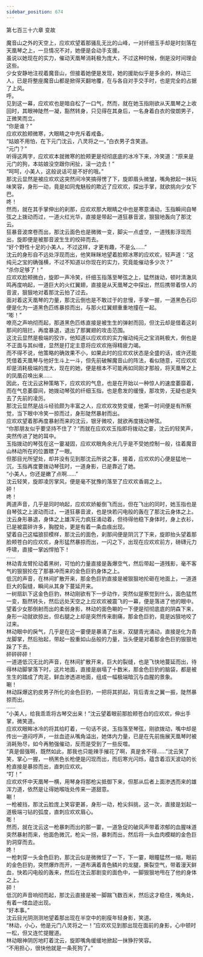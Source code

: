```yaml
---
sidebar_position: 674
---
```

 第七百三十六章 变故


魔音山之外的天空上，应欢欢望着那骚乱无比的山峰，一对纤细玉手却是时刻落在天凰琴之上，一旦情况不对，她便是会动手支援。  
虽说以她现在的实力，催动天凰琴消耗极为庞大，不过这种时候，倒是没时间理会这些。  
少女安静地注视着魔音山，但接着她便是发现，她的援助似乎是多余的，林动三人，已是将整座魔音山都是掀得天翻地覆，在与各自对手交手时，也是完全的占据了上风。  
呼。  
见到这一幕，应欢欢也是暗自松了一口气，然而，就在她玉指刚欲从天凰琴之上收回时，其眼神陡然一凝，豁然转身，只见得在其身后，一名身着白衣的俊朗男子，正微笑而立。  
“你是谁？”  
应欢欢脸颊微寒，大眼睛之中充斥着戒备。  
“姑娘不用怕，在下元门沈云，八灵将之一。”白衣男子含笑道。  
“元门？”  
听得这两字，应欢欢本就微寒的脸颊更是彻彻底底的冰冷下来，冷笑道：“原来是元门的狗，本姑娘没空跟你闲扯，滚一边去！”  
“呵呵，小美人，这般说话可是不好的哦。”  
那沈云显然是被应欢欢这突然间冷笑搞得愣了下，旋即眉头微皱，嘴角掀起一抹玩味笑容，身形一动，竟是如同鬼魅般的欺近了应欢欢，探出手掌，就欲挑向少女下巴。  
咚！  
然而，就在其手掌伸出的刹那，应欢欢那大眼睛之中也是寒意涌动，玉指瞬间自琴弦之上拨动而过，一道火红光华，直接是带起一道狂暴音波，狠狠地轰向了那沈云。  
狂暴音波席卷而出，那沈云面色也是微微一变，脚尖一点虚空，一道残影浮现而出，旋即便是被那音波生生的绞碎而去。  
“好个野性十足的小美人，不过这样，才更有趣，不是么……”  
沈云的身形自不远处浮现而出，他笑眯眯地望着脸颊冰寒的应欢欢，轻声道：“这纯元之宝的确强横，不过不知道以你现在的实力，究竟能催动多少次？”  
“杀你足够了！”  
应欢欢脸颊微白，旋即一声冷笑，纤细玉指落至琴弦之上，猛然拨动，顿时清澈凤鸣再度响起，一道巨大的火红翼翅，直接是从天凰琴之中探出，然后携带着惊人的音波，狠狠地对着那沈云拍了过去。  
面对着这天凰琴的力量，那沈云倒也是不敢过于的怠慢，手掌一握，一道黑色石印便是化为一道黑色匹练暴掠而出，与那火红翼翅重重地撞在一起。  
“嘭！”  
嘹亮之声响彻而起，那道黑色匹练直接是被生生的弹射而回，但沈云却是借着这刹那间的阻拦，再度暴退，退出了那翼翅的攻击范围。  
这沈云显然是极端的狡诈，他知道以应欢欢的实力催动纯元之宝消耗极大，倒也是不正面与其纠缠，显然是打定主意将应欢欢拖得精疲力竭。  
而不得不说，他策略的确效果不小，如果此时的应欢欢状态是全盛的话，或许还能凭借着天凰琴与他好生斗上一斗，但先前破解魔音山的阵法，看似随意，可应欢欢却是消耗极端的庞大，现在的她，便是根本不可能再如同刚才那般，将天凰琴之上的凤凰召唤出来……  
因此，在沈云这种策略下，应欢欢的气息，也是在开始以一种惊人的速度萎靡着，而在气息萎靡间，她拨动琴弦的纤细玉指，也是愈发的缓慢，那攻势，无疑也是失去了先前的凌厉。  
那沈云显然是战斗经验颇为丰富之人，应欢欢攻势变缓，他第一时间便是有所察觉，当下眼中冷笑一掠而过，身形陡然暴射而出。  
应欢欢望着那再度暴射而来的沈云，银牙微咬，就欲再度拨动琴弦。  
“你那朋友似乎要坚持不住了？”而就在应欢欢玉指即将拨动之霎，沈云的轻笑声，突然传进了她的耳中。  
玉指拨动的琴弦在这一霎凝固，应欢欢眼角余光几乎是不受她控制一般，往着魔音山林动所在的位置瞟了一眼。  
但那目光所望处，却并没有见到那沈云所说之事，接着，应欢欢的心便是猛地一沉，玉指再度要拨动琴弦时，一道身影，已是靠近了她。  
“小美人，你还是嫩了点啊……”  
沈云轻笑，旋即凌厉掌风，便是毫不犹豫的落至了应欢欢香肩之上。  
砰！  
咚！  
两道声音，几乎是同时响起，应欢欢娇躯倒飞而出，但在飞出的同时，她玉指也是自琴弦之上波动而过，一道狂暴音波，也是快若闪电般的轰在了那沈云身体之上。  
沈云身形暴退，身体之上雄浑元力疯狂涌动着，但待得他稳下身体时，身上衣衫，已是被震碎许多，胸膛处，更是有着一条血痕出现。  
望着自己这幅狼狈模样，那沈云的面色，刹那间便是阴沉了下来，旋即抬头望着那脸颊苍白的应欢欢，身形猛然暴掠而出，一闪之下，出现在应欢欢前方，磅礴元力呼啸，直接一掌凶悍拍下！  
……  
林动青龙臂抡动着黑树，可怕的力量直接是轰爆空气，然后带起一道残影，毫不客气的狠狠抡在了那暴冲而来的金色巨豹身体之上。  
低沉的声音，在林间扩散开来，那金色巨豹直接是被狠狠地抡砸在地面上，一道道巨大的裂缝，瞬间从其身下蔓延开来。  
一树扇趴下这金色巨豹，林动刚欲有下一步动作，突然似是察觉到什么，面色猛然一变，豁然转头，然后远处天空之上应欢欢被震飞的一幕，便是落进了他的眼中。  
望着少女那倒射而出的柔弱身影，林动的面色唰的一下便是彻彻底底的阴森下来，身形一动就欲掠出，但右腿之上却是突然传来剧痛，那金色巨豹，竟是凶狠地咬了过来。  
林动眼中的戾气，几乎是在这一霎便是暴涌了出来，双腿青光涌动，直接是化为青龙脚掌，然后抬起，带起一股重如山岳般的力量，当头便是对着那金色巨豹狠狠地跺了下去。  
砰砰砰砰！  
一道道低沉无比的声音，在林间扩散开来，巨大的裂缝，也是飞快地蔓延而出，待得林动脚掌落下时，这片地面，直接是崩塌了十数米，那金色巨豹的脑袋，都是被生生的踏成了肉泥，鲜血渗透进地面，组成一幅极端暗沉与血腥的景象。  
唰！  
林动踩爆这豹皮男子所化的金色巨豹，一把将其抓起，背后青龙之翼一振，陡然暴掠而出。  
……  
“小美人，给我乖乖将古琴交出来！”沈云望着眼前那脸颊苍白的应欢欢，伸出手掌，微笑道。  
应欢欢眼眸冰冷的将其给盯着，一句话不说，玉指落至琴弦，刚欲拨动，嘴中却是传出一道闷哼声，一丝血迹从嘴角溢出，她体内力量，已是在先前施展天凰琴时被消耗殆尽，如今再勉强催动，反而是受到了一些反噬。  
“真是倔强啊，既然如此，那我也只能辣手摧花了啊，真是舍不得……”沈云笑了笑，掌心一握，一柄黑色长枪便是闪现而出，而后寒光闪烁，蕴含着滔天波动的长枪直接是暴掠而出，直刺应欢欢。  
“叮！”  
应欢欢怀中天凰琴一横，用琴身将那枪尖抵御下来，但那从后者上面渗透而来的雄浑力道，依然是让得她喉咙处传来一道甜意。  
唰！  
一枪被挡，那沈云脸庞上笑容更甚，身形一动，枪尖斜挑，这一次，直接是划起一道极端刁钻的弧度，直刺应欢欢眉心。  
嘭！  
然而，就在沈云这一枪暴刺而出的那一霎，一道急促的破风声带着浓郁的血腥味道突然暴射而来，他面色微沉，枪尖一拐，暴刺而出，然后将一头血肉模糊的金色巨豹洞穿而去。  
咚！  
一枪刺穿一头金色巨豹，那沈云似是微微怔了一下，下一霎，眼瞳猛然一缩，眼前的金色巨豹，突然爆炸而开，一道布满着青色鳞片的龙腿，撕裂空气，带着漫天鲜血，快若闪电般的轰来，然后在沈云那剧变的面色中，一脚狠狠地甩在了他的身体之上。  
砰！  
低沉的声音响彻而起，那沈云直接是被一脚踹飞数百米，然后这才稳住，嘴角处，有着一缕血迹出现。  
“好本事。”  
沈云目光阴测测地望着那出现在半空中的削瘦年轻身影，笑道。  
“林动，小心，他是元门八灵将之一！”应欢欢见到那出现在面前的身影，心中顿时一松，但又连忙提醒道。  
林动眼神阴厉地盯着沈云，旋即嘴角缓缓地掀起一抹狰狞笑容。  
“不用担心，很快他就是一条死狗了。”  
  
  
